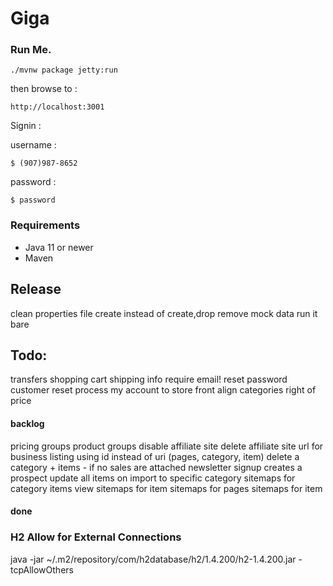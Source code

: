 ﻿Giga
====

### Run Me.

```./mvnw package jetty:run```

then browse to : 

```http://localhost:3001```

Signin : 

username : 

    $ (907)987-8652

password : 

    $ password


### Requirements

* Java 11 or newer
* Maven





## Release 
clean properties file
create instead of create,drop
remove mock data
run it bare



## Todo:

transfers
shopping cart shipping info require email!
reset password
customer reset process
my account to store front
align categories right of price


#### backlog
pricing groups
product groups
disable affiliate site
delete affiliate site
url for business listing using id instead of uri (pages, category, item)
delete a category + items - if no sales are attached 
newsletter signup creates a prospect
update all items on import to specific category
sitemaps for category items view
sitemaps for item
sitemaps for pages
sitemaps for item


#### done



### H2 Allow for External Connections
java -jar ~/.m2/repository/com/h2database/h2/1.4.200/h2-1.4.200.jar -tcpAllowOthers
